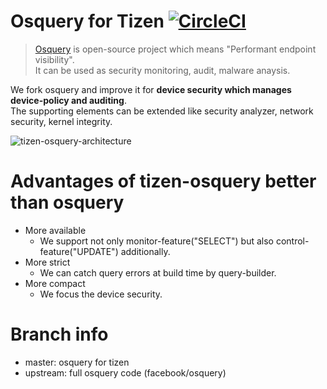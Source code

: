 # Osquery for Tizen [![CircleCI](https://circleci.sec.samsung.net/gh/RS7-SECIOTSW/tizen-osquery.svg?style=svg)](https://circleci.sec.samsung.net/gh/RS7-SECIOTSW/tizen-osquery)
> [Osquery](https://osquery.io/) is open-source project which means "Performant endpoint visibility".  
> It can be used as security monitoring, audit, malware anaysis.

We fork osquery and improve it for **device security which manages device-policy and auditing**.  
The supporting elements can be extended like security analyzer, network security, kernel integrity.

![tizen-osquery-architecture](https://github.sec.samsung.net/storage/user/692/files/74819c00-4c95-11e9-9648-54e02513e338)

# Advantages of tizen-osquery better than osquery
- More available
  - We support not only monitor-feature("SELECT") but also control-feature("UPDATE") additionally.
- More strict
  - We can catch query errors at build time by query-builder.
- More compact
  - We focus the device security.

# Branch info
- master: osquery for tizen
- upstream: full osquery code (facebook/osquery)
